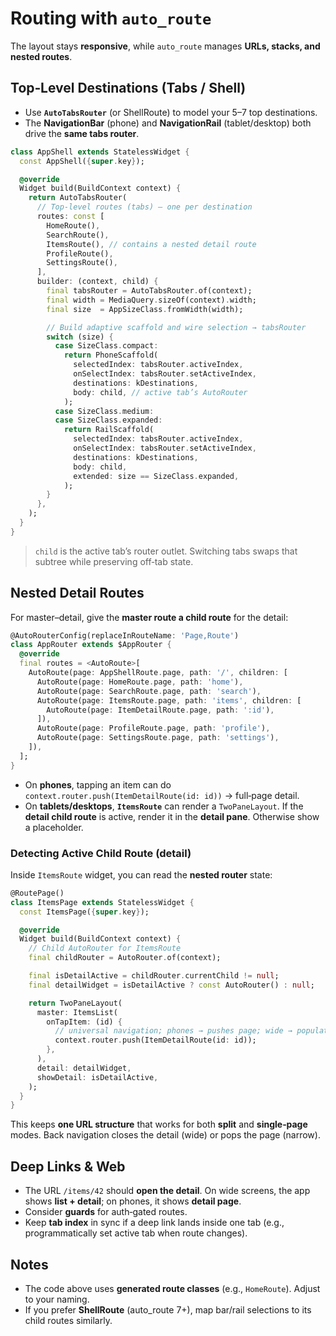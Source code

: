 # Routing with `auto_route`

The layout stays **responsive**, while `auto_route` manages **URLs, stacks, and nested routes**.

## Top‑Level Destinations (Tabs / Shell)

- Use **`AutoTabsRouter`** (or ShellRoute) to model your 5–7 top destinations.
- The **NavigationBar** (phone) and **NavigationRail** (tablet/desktop) both drive the **same tabs router**.

```dart
class AppShell extends StatelessWidget {
  const AppShell({super.key});

  @override
  Widget build(BuildContext context) {
    return AutoTabsRouter(
      // Top-level routes (tabs) — one per destination
      routes: const [
        HomeRoute(),
        SearchRoute(),
        ItemsRoute(), // contains a nested detail route
        ProfileRoute(),
        SettingsRoute(),
      ],
      builder: (context, child) {
        final tabsRouter = AutoTabsRouter.of(context);
        final width = MediaQuery.sizeOf(context).width;
        final size  = AppSizeClass.fromWidth(width);

        // Build adaptive scaffold and wire selection → tabsRouter
        switch (size) {
          case SizeClass.compact:
            return PhoneScaffold(
              selectedIndex: tabsRouter.activeIndex,
              onSelectIndex: tabsRouter.setActiveIndex,
              destinations: kDestinations,
              body: child, // active tab’s AutoRouter
            );
          case SizeClass.medium:
          case SizeClass.expanded:
            return RailScaffold(
              selectedIndex: tabsRouter.activeIndex,
              onSelectIndex: tabsRouter.setActiveIndex,
              destinations: kDestinations,
              body: child,
              extended: size == SizeClass.expanded,
            );
        }
      },
    );
  }
}
```

> `child` is the active tab’s router outlet. Switching tabs swaps that subtree while preserving off‑tab state.

## Nested Detail Routes

For master–detail, give the **master route a child route** for the detail:

```dart
@AutoRouterConfig(replaceInRouteName: 'Page,Route')
class AppRouter extends $AppRouter {
  @override
  final routes = <AutoRoute>[
    AutoRoute(page: AppShellRoute.page, path: '/', children: [
      AutoRoute(page: HomeRoute.page, path: 'home'),
      AutoRoute(page: SearchRoute.page, path: 'search'),
      AutoRoute(page: ItemsRoute.page, path: 'items', children: [
        AutoRoute(page: ItemDetailRoute.page, path: ':id'),
      ]),
      AutoRoute(page: ProfileRoute.page, path: 'profile'),
      AutoRoute(page: SettingsRoute.page, path: 'settings'),
    ]),
  ];
}
```

- On **phones**, tapping an item can do `context.router.push(ItemDetailRoute(id: id))` → full‑page detail.
- On **tablets/desktops**, **`ItemsRoute`** can render a `TwoPaneLayout`. If the **detail child route** is active, render it in the **detail pane**. Otherwise show a placeholder.

### Detecting Active Child Route (detail)
Inside `ItemsRoute` widget, you can read the **nested router** state:

```dart
@RoutePage()
class ItemsPage extends StatelessWidget {
  const ItemsPage({super.key});

  @override
  Widget build(BuildContext context) {
    // Child AutoRouter for ItemsRoute
    final childRouter = AutoRouter.of(context);

    final isDetailActive = childRouter.currentChild != null;
    final detailWidget = isDetailActive ? const AutoRouter() : null;

    return TwoPaneLayout(
      master: ItemsList(
        onTapItem: (id) {
          // universal navigation; phones → pushes page; wide → populates right pane
          context.router.push(ItemDetailRoute(id: id));
        },
      ),
      detail: detailWidget,
      showDetail: isDetailActive,
    );
  }
}
```

This keeps **one URL structure** that works for both **split** and **single‑page** modes. Back navigation closes the detail (wide) or pops the page (narrow).

## Deep Links & Web
- The URL `/items/42` should **open the detail**. On wide screens, the app shows **list + detail**; on phones, it shows **detail page**.
- Consider **guards** for auth‑gated routes.
- Keep **tab index** in sync if a deep link lands inside one tab (e.g., programmatically set active tab when route changes).

## Notes
- The code above uses **generated route classes** (e.g., `HomeRoute`). Adjust to your naming.
- If you prefer **ShellRoute** (auto_route 7+), map bar/rail selections to its child routes similarly.
